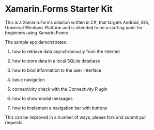 # Xamarin.Forms Starter Kit

This is a Xamarin.Forms solution written in C#, that targets Android, iOS, Universal Windows Platform and is intended to be a starting point for beginners using Xamarin.Fomrs.

The sample app demonstrates:


1. how to retrieve data asynchronously from the Internet

2. how to store data in a local SQLite database

3. how to bind information to the user interface

4. basic navigation

5. connectivity check with the Connectivity Plugin

6. how to show modal messages

7. how to implement a navigation bar with buttons

This can be improved in a number of ways, please fork and submit pull requests.
